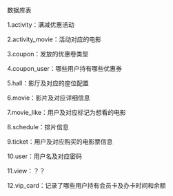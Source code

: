 数据库表

1.activity：满减优惠活动

2.activity_movie：活动对应的电影

3.coupon：发放的优惠卷类型

4.coupon_user：哪些用户持有哪些优惠券

5.hall：影厅及对应的座位配置

6.movie：影片及对应详细信息

7.movie_like：用户及对应标记为想看的电影

8.schedule：排片信息

9.ticket：用户及对应购买的电影票信息

10.user：用户名及对应密码

11.view：？？

12.vip_card：记录了哪些用户持有会员卡及办卡时间和余额